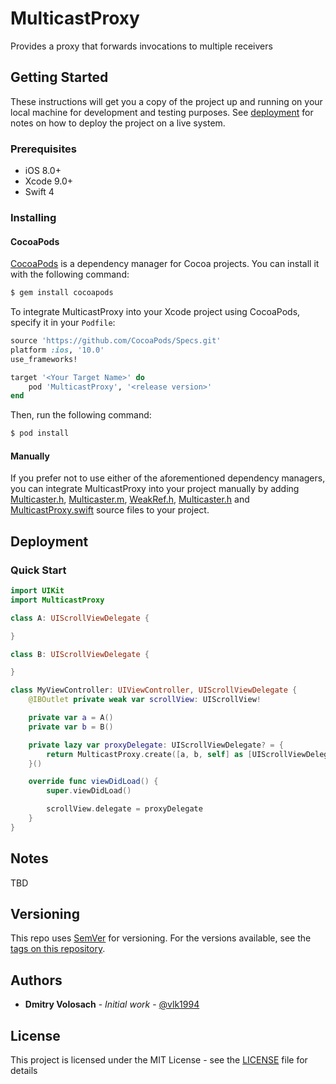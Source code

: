# MulticastProxy
Provides a proxy that forwards invocations to multiple receivers

## Getting Started

These instructions will get you a copy of the project up and running on your local machine for development and testing purposes. See [deployment](#deployment) for notes on how to deploy the project on a live system.

### Prerequisites

- iOS 8.0+
- Xcode 9.0+
- Swift 4

### Installing

#### CocoaPods

[CocoaPods](http://cocoapods.org) is a dependency manager for Cocoa projects. You can install it with the following command:

```bash
$ gem install cocoapods
```

To integrate MulticastProxy into your Xcode project using CocoaPods, specify it in your `Podfile`:

```ruby
source 'https://github.com/CocoaPods/Specs.git'
platform :ios, '10.0'
use_frameworks!

target '<Your Target Name>' do
    pod 'MulticastProxy', '<release version>'
end
```

Then, run the following command:

```bash
$ pod install
```

#### Manually

If you prefer not to use either of the aforementioned dependency managers, you can integrate MulticastProxy into your project manually by adding [Multicaster.h](/Sources/MulticastProxy/Multicaster.h), [Multicaster.m](/Sources/MulticastProxy/Multicaster.m), [WeakRef.h](/Sources/MulticastProxy/WeakRef.h), [Multicaster.h](/Sources/MulticastProxy/WeakRef.m) and [MulticastProxy.swift](/Sources/MulticastProxy/MulticastProxy.swift) source files to your project.

## Deployment

### Quick Start

```swift
import UIKit
import MulticastProxy

class A: UIScrollViewDelegate {

}

class B: UIScrollViewDelegate {

}

class MyViewController: UIViewController, UIScrollViewDelegate {
    @IBOutlet private weak var scrollView: UIScrollView!

    private var a = A()
    private var b = B()

    private lazy var proxyDelegate: UIScrollViewDelegate? = {
        return MulticastProxy.create([a, b, self] as [UIScrollViewDelegate?])
    }()

    override func viewDidLoad() {
        super.viewDidLoad()

        scrollView.delegate = proxyDelegate
    }
}

```

## Notes

TBD

## Versioning

This repo uses [SemVer](http://semver.org/) for versioning. For the versions available, see the [tags on this repository](https://github.com/gitvalue/MulticastProxy/tags). 

## Authors

* **Dmitry Volosach** - *Initial work* - [@vlk1994](https://twitter.com/vlk1994)

## License

This project is licensed under the MIT License - see the [LICENSE](LICENSE) file for details
